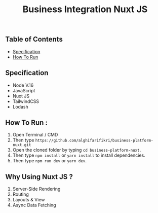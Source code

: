 <h1 align='center'>Business Integration Nuxt JS</h1><br/>

## Table of Contents

- [Specification](#specification)
- [How To Run](#how-to-run)

## Specification

- Node V.16
- JavaScript
- Nuxt JS
- TailwindCSS
- Lodash

## How To Run :

1. Open Terminal / CMD
2. Then type `https://github.com/alghifarifikri/business-platform-nuxt.git`
3. Open the cloned folder by typing `cd business-platform-nuxt`.
4. Then type `npm install` or `yarn install` to install dependencies.
5. Then type `npm run dev` or `yarn dev`.

## Why Using Nuxt JS ?

1. Server-Side Rendering
2. Routing
3. Layouts & View
4. Async Data Fetching
